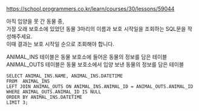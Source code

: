 https://school.programmers.co.kr/learn/courses/30/lessons/59044

아직 입양을 못 간 동물 중,  
가장 오래 보호소에 있었던 동물 3마리의 이름과 보호 시작일을 조회하는 SQL문을 작성해주세요.  
이때 결과는 보호 시작일 순으로 조회해야 합니다.   

ANIMAL_INS 테이블은 동물 보호소에 들어온 동물의 정보를 담은 테이블  
ANIMAL_OUTS 테이블은 동물 보호소에서 입양 보낸 동물의 정보를 담은 테이블  

```
SELECT ANIMAL_INS.NAME, ANIMAL_INS.DATETIME
FROM  ANIMAL_INS 
LEFT JOIN ANIMAL_OUTS ON ANIMAL_INS.ANIMAL_ID = ANIMAL_OUTS.ANIMAL_ID
WHERE ANIMAL_OUTS.ANIMAL_ID IS NULL
ORDER BY ANIMAL_INS.DATETIME
LIMIT 3;
```
